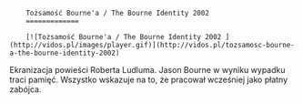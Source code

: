 
        Tożsamość Bourne'a / The Bourne Identity 2002 
        =============
        
        [![Tożsamość Bourne'a / The Bourne Identity 2002 ](http://vidos.pl/images/player.gif)](http://vidos.pl/tozsamosc-bourne-a-the-bourne-identity-2002)
        
        
 Ekranizacja powieści Roberta Ludluma. Jason Bourne w wyniku wypadku traci pamięć. Wszystko wskazuje na to, że pracował wcześniej jako płatny zabójca.
    